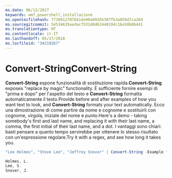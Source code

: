 ```yaml
---
ms.date: 06/12/2017
keywords: wmf,powershell,installazione
ms.openlocfilehash: 7730912707bb14e90a9926b387fb3a859d7ca26d
ms.sourcegitcommit: 54534635eedacf531d8d6344019dc16a50b8b441
ms.translationtype: HT
ms.contentlocale: it-IT
ms.lasthandoff: 05/17/2018
ms.locfileid: "34219267"
---
```

# <a name="convert-string"></a><span data-ttu-id="e74ca-102">Convert-String</span><span class="sxs-lookup"><span data-stu-id="e74ca-102">Convert-String</span></span>
<span data-ttu-id="e74ca-103">**Convert-String** espone funzionalità di sostituzione rapida.</span><span class="sxs-lookup"><span data-stu-id="e74ca-103">**Convert-String** exposes "replace by magic" functionality.</span></span> <span data-ttu-id="e74ca-104">È sufficiente fornire esempi di "prima e dopo" per l'aspetto del testo e **Convert-String** formatta automaticamente il testo.</span><span class="sxs-lookup"><span data-stu-id="e74ca-104">Provide before and after examples of how you want text to look, and **Convert-String** formats your text automatically.</span></span> <span data-ttu-id="e74ca-105">Ecco una dimostrazione di come partire da nome e cognome e sostituirli con cognome, virgola, iniziale del nome e punto.</span><span class="sxs-lookup"><span data-stu-id="e74ca-105">Here's a demo - taking somebody's first and last name, and replacing it with their last name, a comma, the first initial of their last name, and a dot.</span></span> <span data-ttu-id="e74ca-106">I vantaggi sono chiari: basti pensare a quanto tempo servirebbe per ottenere lo stesso risultato con un'espressione regolare.</span><span class="sxs-lookup"><span data-stu-id="e74ca-106">Try it with a regex, and see how long it takes you.</span></span>

```powershell
"Lee Holmes", "Steve Lee", "Jeffrey Snover" | Convert-String -Example "Bill Gates=Gates, B.","John Smith=Smith, J."

Holmes, L.
Lee, S.
Snover, J.
```
